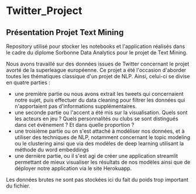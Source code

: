 # Twitter_Project

## Présentation Projet Text Mining

Repository utilisé pour stocker les notebooks et l'application réalisés  dans le cadre du diplome
Sorbonne Data Analytics pour le projet de Text Mining.

Nous avons travaillé sur des données issues de Twitter concernant le projet avorté de la superleague européenne.
Ce projet a été l'occasion d'aborder toutes les thématiques classique d'un projet de NLP. Ainsi, celui-ci se divise en quatre parties :

- une première partie ou nous avons extrait les tweets qui concernaient notre sujet, puis effectuer du data cleaning pour filtrer les données 
qui n'apportaient pas d'informations supplémentaires.
- une seconde partie ou l'accent a été mis sur la visualisation. Quels sont les acteurs en jeu ? 
Quels personnalités ou clubs se sont distingués dans cet évènement ? Et dans quelle proportion ?
- une troisième partie ou on s'est attaché à modéliser nos données, et à utiliser des techniques de NLP, notamment concernant le topic modeling
ou le clustering ainsi que via des modèles de deep learning utilisant la méthode du word embeddings
- une dernière partie, ou il s'est agi de créer une application streamlit permettant de mieux visualiser les résultats de nos modèles ainsi 
que de déployer notre application via le site Herokuapp.

Les données brutes ne sont pas stockées ici du fait du poids trop important du fichier.
